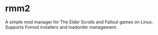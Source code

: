 # rmm2
A simple mod manager for The Elder Scrolls and Fallout games on Linux. Supports Fomod installers and loadorder management.
